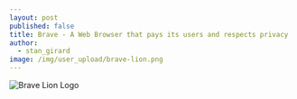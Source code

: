 ```yaml
---
layout: post
published: false
title: Brave - A Web Browser that pays its users and respects privacy
author:
  - stan_girard
image: /img/user_upload/brave-lion.png
---
```

![Brave Lion Logo]({{site.baseurl}}/img/user_upload/brave-lion.png)
